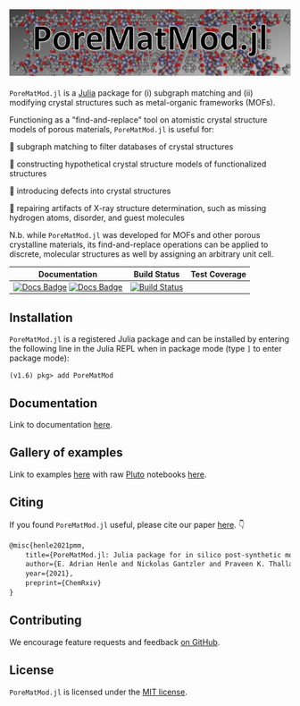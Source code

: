 ![logo.JPG](logo.jpg)
---

`PoreMatMod.jl` is a [Julia](https://julialang.org/) package for (i) subgraph matching and (ii) modifying crystal structures such as metal-organic frameworks (MOFs).

Functioning as a "find-and-replace" tool on atomistic crystal structure models of porous materials, `PoreMatMod.jl` is useful for:

:hammer: subgraph matching to filter databases of crystal structures

:hammer: constructing hypothetical crystal structure models of functionalized structures

:hammer: introducing defects into crystal structures

:hammer: repairing artifacts of X-ray structure determination, such as missing hydrogen atoms, disorder, and guest molecules

N.b. while `PoreMatMod.jl` was developed for MOFs and other porous crystalline materials, its find-and-replace operations can be applied to discrete, molecular structures as well by assigning an arbitrary unit cell.

| **Documentation** | **Build Status** | **Test Coverage** |
|:---:|:---:|:---:|
| [![Docs Badge](https://img.shields.io/badge/docs-latest-blue.svg)](https://SimonEnsemble.github.io/PoreMatMod.jl/latest) [![Docs Badge](https://img.shields.io/badge/docs-dev-blue.svg)](https://SimonEnsemble.github.io/PoreMatMod.jl/dev) | [![Build Status](https://travis-ci.org/SimonEnsemble/PoreMatMod.jl.svg?branch=master)](https://app.travis-ci.com/github/SimonEnsemble/PoreMatMod.jl) |


## Installation
`PoreMatMod.jl` is a registered Julia package and can be installed by entering the following line in the Julia REPL when in package mode (type `]` to enter package mode):

```
(v1.6) pkg> add PoreMatMod
```

## Documentation

Link to documentation [here](https://simonensemble.github.io/PoreMatMod.jl/dev).

## Gallery of examples

Link to examples [here](https://simonensemble.github.io/PoreMatMod.jl/dev/examples/) with raw [Pluto](https://github.com/fonsp/Pluto.jl) notebooks [here](https://github.com/SimonEnsemble/PoreMatMod.jl/tree/master/examples).

## Citing

If you found `PoreMatMod.jl` useful, please cite our paper [here](https://doi.org/10.33774/chemrxiv-2021-vx5r3). :point_down:

```latex
@misc{henle2021pmm,
    title={PoreMatMod.jl: Julia package for in silico post-synthetic modification of crystal structure models.},
    author={E. Adrian Henle and Nickolas Gantzler and Praveen K. Thallapally and Xiaoli Z. Fern and Cory M. Simon},
    year={2021},
    preprint={ChemRxiv}
}
```
## Contributing

We encourage feature requests and feedback [on GitHub](https://github.com/SimonEnsemble/PoreMatMod.jl/issues).

## License
`PoreMatMod.jl` is licensed under the [MIT license](./LICENSE).

